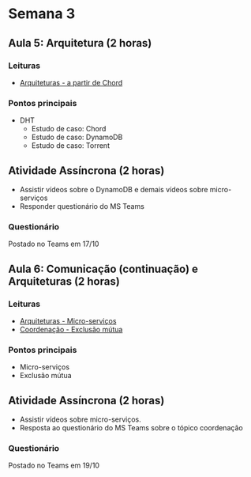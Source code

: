 # Semana 3

## Aula 5: Arquitetura (2 horas)

### Leituras

* [Arquiteturas - a partir de Chord](https://lasarojc.github.io/ds_notes/arch/)

### Pontos principais

* DHT
  * Estudo de caso: Chord
  * Estudo de caso: DynamoDB
  * Estudo de caso: Torrent

## Atividade Assíncrona (2 horas)

* Assistir vídeos sobre o DynamoDB e demais vídeos sobre micro-serviços
* Responder questionário do MS Teams

### Questionário

Postado no Teams em 17/10

## Aula 6: Comunicação (continuação) e Arquiteturas (2 horas)

### Leituras

* [Arquiteturas - Micro-serviços](https://lasarojc.github.io/ds_notes/arch/)
* [Coordenação - Exclusão mútua](https://lasarojc.github.io/ds_notes/coord/)

### Pontos principais

* Micro-serviços 
* Exclusão mútua

## Atividade Assíncrona (2 horas)

* Assistir vídeos sobre micro-serviços.
* Resposta ao questionário do MS Teams sobre o tópico coordenação

### Questionário

Postado no Teams em 19/10
